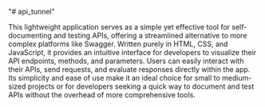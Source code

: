 "# api_tunnel" 

This lightweight application serves as a simple yet effective tool for self-documenting and testing APIs, offering a streamlined alternative to more complex platforms like Swagger. Written purely in HTML, CSS, and JavaScript, it provides an intuitive interface for developers to visualize their API endpoints, methods, and parameters. Users can easily interact with their APIs, send requests, and evaluate responses directly within the app. Its simplicity and ease of use make it an ideal choice for small to medium-sized projects or for developers seeking a quick way to document and test APIs without the overhead of more comprehensive tools.